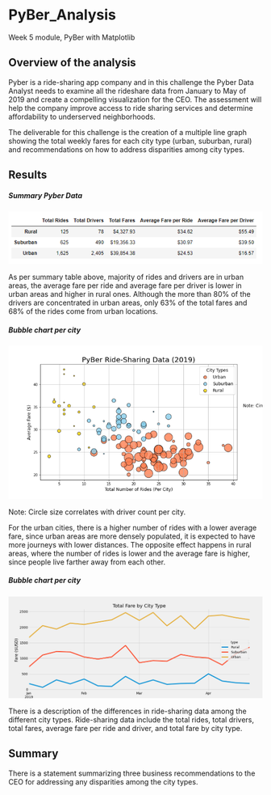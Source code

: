 # PyBer_Analysis
Week 5 module, PyBer with Matplotlib

## Overview of the analysis
Pyber is a ride-sharing app company and in this challenge the Pyber Data Analyst needs to examine all the rideshare data from January to May of 2019 and create a compelling visualization for the CEO. The assessment will help the company improve access to ride sharing services and determine affordability to underserved neighborhoods. 

The deliverable for this challenge is the creation of a multiple line graph showing the total weekly fares for each city type (urban, suburban, rural) and recommendations on how to address disparities among city types. 

## Results

##### Summary Pyber Data
![ScreenShot](https://github.com/liviamiyabara/PyBer_Analysis/blob/main/analysis/Pyber_summary.png)

As per summary table above, majority of rides and drivers are in urban areas, the average fare per ride and average fare per driver is lower in urban areas and higher in rural ones. Although the more than 80% of the drivers are concentrated in urban areas, only 63% of the total fares and 68% of the rides come from urban locations.

##### Bubble chart per city
![ScreenShot](https://github.com/liviamiyabara/PyBer_Analysis/blob/main/analysis/Fig1.png) 

Note: Circle size correlates with driver count per city.

For the urban cities, there is a higher number of rides with a lower average fare, since urban areas are more densely populated, it is expected to have more journeys with lower distances. The opposite effect happens in rural areas, where the number of rides is lower and the average fare is higher, since people live farther away from each other.


##### Bubble chart per city

![ScreenShot](https://github.com/liviamiyabara/PyBer_Analysis/blob/main/analysis/PyBer_fare_summary.png)


There is a description of the differences in ride-sharing data among the different city types. Ride-sharing data include the total rides, total drivers, total fares, average fare per ride and driver, and total fare by city type.


## Summary
There is a statement summarizing three business recommendations to the CEO for addressing any disparities among the city types.


